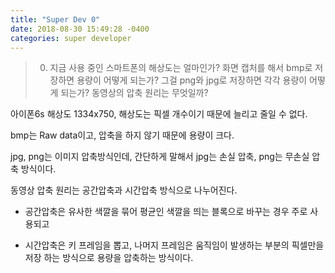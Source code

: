 ```yaml
---
title: "Super Dev 0"
date: 2018-08-30 15:49:28 -0400
categories: super developer
---
```


>0. 지금 사용 중인 스마트폰의 해상도는 얼마인가? 화면 캡처를 해서 bmp로 저장하면 용량이 어떻게 되는가? 그걸 png와 jpg로 저장하면 각각 용량이 어떻게 되는가? 동영상의 압축 원리는 무엇일까?

아이폰6s 해상도 1334x750, 해상도는 픽셀 개수이기 때문에 늘리고 줄일 수 없다.

bmp는 Raw data이고, 압축을 하지 않기 때문에 용량이 크다.

jpg, png는 이미지 압축방식인데, 간단하게 말해서 jpg는 손실 압축, png는 무손실 압축 방식이다.

동영상 압축 원리는 공간압축과 시간압축 방식으로 나누어진다.

- 공간압축은 유사한 색깔을 묶어 평균인 색깔을 띄는 블록으로 바꾸는 경우 주로 사용되고

- 시간압축은 키 프레임을 뽑고, 나머지 프레임은 움직임이 발생하는 부분의 픽셀만을 저장 하는 방식으로 용량을 압축하는 방식이다. 

